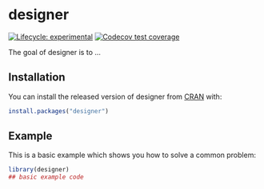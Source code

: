 
# designer

<!-- badges: start -->
[![Lifecycle: experimental](https://img.shields.io/badge/lifecycle-experimental-orange.svg)](https://lifecycle.r-lib.org/articles/stages.html#experimental)
[![Codecov test coverage](https://codecov.io/gh/ashbaldry/designer/branch/main/graph/badge.svg)](https://codecov.io/gh/ashbaldry/designer?branch=main)
<!-- badges: end -->

The goal of designer is to ...

## Installation

You can install the released version of designer from [CRAN](https://CRAN.R-project.org) with:

``` r
install.packages("designer")
```

## Example

This is a basic example which shows you how to solve a common problem:

``` r
library(designer)
## basic example code
```

